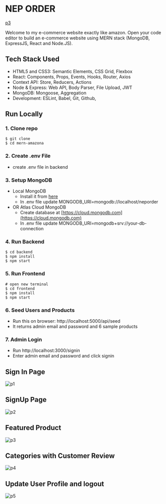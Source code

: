 # NEP ORDER

 [p3](https://github.com/BibekRegmi9/E-Commerce-web-app/assets/47585371/517f933a-ffd9-4ccf-a11d-ff48db78301f)




Welcome to my e-commerce website exactly like amazon. Open your code editor to build an e-commerce website using MERN stack (MongoDB, ExpressJS, React and Node.JS).


## Tech Stack Used

- HTML5 and CSS3: Semantic Elements, CSS Grid, Flexbox
- React: Components, Props, Events, Hooks, Router, Axios
- Context API: Store, Reducers, Actions
- Node & Express: Web API, Body Parser, File Upload, JWT
- MongoDB: Mongoose, Aggregation
- Development: ESLint, Babel, Git, Github,


## Run Locally

### 1. Clone repo

```
$ git clone 
$ cd mern-amazona
```

### 2. Create .env File

- create .env file in backend

### 3. Setup MongoDB

- Local MongoDB
  - Install it from [here](https://www.mongodb.com/try/download/community)
  - In .env file update MONGODB_URI=mongodb://localhost/neporder
- OR Atlas Cloud MongoDB
  - Create database at [https://cloud.mongodb.com](https://cloud.mongodb.com)
  - In .env file update MONGODB_URI=mongodb+srv://your-db-connection

### 4. Run Backend

```
$ cd backend
$ npm install
$ npm start
```

### 5. Run Frontend

```
# open new terminal
$ cd frontend
$ npm install
$ npm start
```

### 6. Seed Users and Products

- Run this on browser: http://localhost:5000/api/seed
- It returns admin email and password and 6 sample products

### 7. Admin Login

- Run http://localhost:3000/signin
- Enter admin email and password and click signin


## Sign In Page
![p1](https://github.com/BibekRegmi9/E-Commerce-web-app/assets/47585371/cd340054-eb29-4810-95f6-02018d84b08a)



## SignUp Page
![p2](https://github.com/BibekRegmi9/E-Commerce-web-app/assets/47585371/193ad912-d734-4518-839c-9e0aafb5a9af)


## Featured Product
![p3](https://github.com/BibekRegmi9/E-Commerce-web-app/assets/47585371/d6d85653-e24a-4152-977b-233ac8d42032)


## Categories with Customer Review
![p4](https://github.com/BibekRegmi9/E-Commerce-web-app/assets/47585371/cb5ca9ca-7499-40ae-970c-371b45013761)


## Update User Profile and logout
![p5](https://github.com/BibekRegmi9/E-Commerce-web-app/assets/47585371/06933709-4523-4070-be70-5f839e3d422c)
